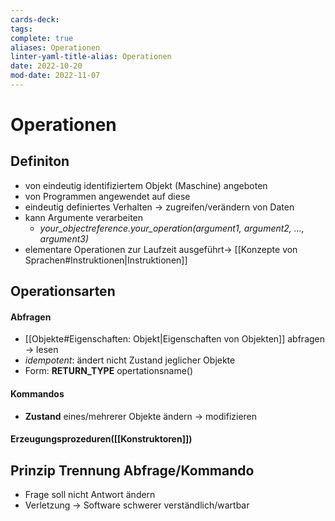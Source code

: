 ```yaml
---
cards-deck: 
tags: 
complete: true
aliases: Operationen
linter-yaml-title-alias: Operationen
date: 2022-10-20
mod-date: 2022-11-07
---
```

# Operationen

## Definiton
- von eindeutig identifiziertem Objekt (Maschine) angeboten
- von Programmen angewendet auf diese
- eindeutig definiertes Verhalten -> zugreifen/verändern von Daten
- kann Argumente verarbeiten
	- *your_objectreference.your_operation(argument1, argument2, …, argument3)*
- elementare Operationen zur Laufzeit ausgeführt-> [[Konzepte von Sprachen#Instruktionen|Instruktionen]]
## Operationsarten
#### Abfragen
- [[Objekte#Eigenschaften: Objekt|Eigenschaften von Objekten]] abfragen -> lesen
- *idempotent*: ändert nicht Zustand jeglicher Objekte
- Form: **RETURN_TYPE** opertationsname()
#### Kommandos
- **Zustand** eines/mehrerer Objekte ändern -> modifizieren
#### Erzeugungsprozeduren([[Konstruktoren]])

## Prinzip Trennung Abfrage/Kommando
- Frage soll nicht Antwort ändern
- Verletzung -> Software schwerer verständlich/wartbar
